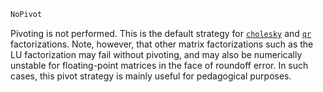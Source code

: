 ```julia
NoPivot
```

Pivoting is not performed. This is the default strategy for [`cholesky`](@ref) and [`qr`](@ref) factorizations. Note, however, that other matrix factorizations such as the LU factorization may fail without pivoting, and may also be numerically unstable for floating-point matrices in the face of roundoff error. In such cases, this pivot strategy is mainly useful for pedagogical purposes.
